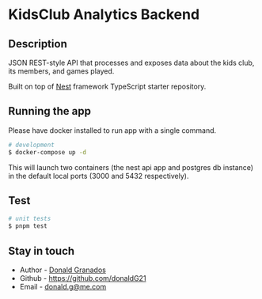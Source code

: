# KidsClub Analytics Backend

## Description
JSON REST-style API that processes and exposes data about the kids club, its members, and games played.

Built on top of
[Nest](https://github.com/nestjs/nest) framework TypeScript starter repository.

## Running the app

Please have docker installed to run app with a single command.

```bash
# development
$ docker-compose up -d
```

This will launch two containers (the nest api app and postgres db instance) in the default local ports (3000 and 5432 respectively).

## Test

```bash
# unit tests
$ pnpm test
```

## Stay in touch

- Author - [Donald Granados](https://linkedin/in/donaldgranados)
- Github - https://github.com/donaldG21
- Email  - donald.g@me.com
